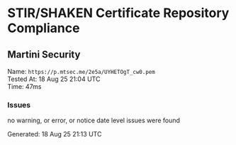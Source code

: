 # STIR/SHAKEN Certificate Repository Compliance

## Martini Security

Name: `https://p.mtsec.me/2e5a/UYHETOgT_cw0.pem`\
Tested At: 18 Aug 25 21:04 UTC\
Time: 47ms

### Issues

no warning, or error, or notice date level issues were found

Generated: 18 Aug 25 21:13 UTC